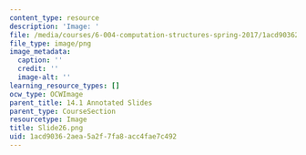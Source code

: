 ```yaml
---
content_type: resource
description: 'Image: '
file: /media/courses/6-004-computation-structures-spring-2017/1acd90362aea5a2f7fa8acc4fae7c492_Slide26.png
file_type: image/png
image_metadata:
  caption: ''
  credit: ''
  image-alt: ''
learning_resource_types: []
ocw_type: OCWImage
parent_title: 14.1 Annotated Slides
parent_type: CourseSection
resourcetype: Image
title: Slide26.png
uid: 1acd9036-2aea-5a2f-7fa8-acc4fae7c492
---
```

